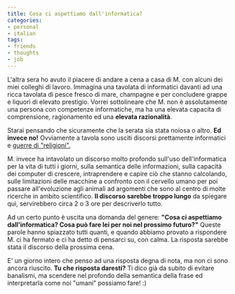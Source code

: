 ```yaml
---
title: Cosa ci aspettiamo dall'informatica?
categories:
- personal
- italian
tags:
- friends
- thoughts
- job
---
```

L'altra sera ho avuto il piacere di andare a cena a casa di M. con alcuni dei
miei colleghi di lavoro. Immagina una tavolata di informatici davanti ad una
ricca tavolata di pesce fresco di mare, champagne e per concludere grappe e
liquori di elevato prestigio. Vorrei sottolineare che M. non è assolutamente
una persona con competenze informatiche, ma ha una elevata capacita di
comprensione, ragionamento ed una **elevata razionalità**.

Starai pensando che sicuramente che la serata sia stata noiosa o altro. **Ed
invece no!** Ovviamente a tavola sono usciti discorsi prettamente informatici
e [guerre di "religioni".](http://it.wikipedia.org/wiki/Religion_war)

M. invece ha intavolato un discorso molto profondo sull'uso dell'informatica
per la vita di tutti i giorni, sulla semantica delle informazioni, sulla
capacità dei computer di crescere, intraprendere e capire ciò che stanno
calcolando, sulle limitazioni delle macchine a confronto con il cervello umano
per poi passare all'evoluzione agli animali ad argomenti che sono al centro di
molte ricerche in ambito scientifico. **Il discorso sarebbe troppo lungo** da
spiegare qui, servirebbero circa 2 o 3 ore per descriverlo tutto.

Ad un certo punto è uscita una domanda del genere: **"Cosa ci aspettiamo
dall'informatica? Cosa può fare lei per noi nel prossimo futuro?"** Queste
parole hanno spiazzato tutti quanti, e quando abbiamo provato a rispondere M.
ci ha fermato e ci ha detto di pensarci su, con calma. La risposta sarebbe
stata il discorso della prossima cena.

E' un giorno intero che penso ad una risposta degna di nota, ma non ci sono
ancora riuscito. **Tu che risposta daresti?** Ti dico già da subito di evitare
banalismi, ma scendere nel profondo della semantica della frase ed
interpretarla come noi "umani" possiamo fare! :)

